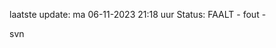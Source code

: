 laatste update: 
ma 06-11-2023 21:18   uur 
Status: FAALT - fout - 
<div class="service R">svn</div>